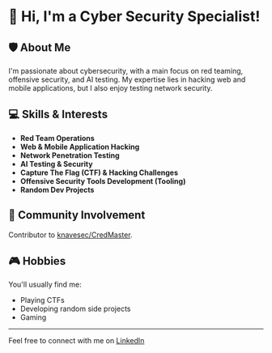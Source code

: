 # 👋 Hi, I'm a Cyber Security Specialist!

## 🛡️ About Me
I'm passionate about cybersecurity, with a main focus on red teaming, offensive security, and AI testing. My expertise lies in hacking web and mobile applications, but I also enjoy testing network security.

## 💻 Skills & Interests
- **Red Team Operations**
- **Web & Mobile Application Hacking**
- **Network Penetration Testing**
- **AI Testing & Security**
- **Capture The Flag (CTF) & Hacking Challenges**
- **Offensive Security Tools Development (Tooling)**
- **Random Dev Projects**

## 🚩 Community Involvement
Contributor to [knavesec/CredMaster](https://github.com/knavesec/CredMaster).

## 🎮 Hobbies
You'll usually find me:
- Playing CTFs
- Developing random side projects
- Gaming

---

Feel free to connect with me on [LinkedIn](https://www.linkedin.com/in/gustavo-penna-712285173/)
